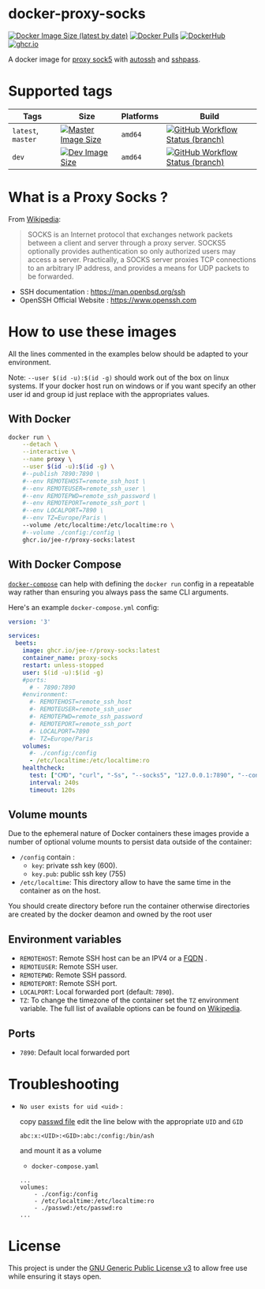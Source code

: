 # docker-proxy-socks

[![Docker Image Size (latest by date)](https://img.shields.io/docker/image-size/j33r/proxy-socks?style=flat-square)](https://hub.docker.com/r/j33r/proxy-socks)
[![Docker Pulls](https://img.shields.io/docker/pulls/j33r/proxy-socks?style=flat-square)](https://hub.docker.com/r/j33r/proxy-socks)
[![DockerHub](https://img.shields.io/badge/Dockerhub-j33r/proxy%2D-socks-%232496ED?logo=docker&style=flat-square)](https://hub.docker.com/r/j33r/proxy-socks)
[![ghcr.io](https://img.shields.io/badge/ghrc%2Eio-jee%2D-r/proxy%2D-socks-%232496ED?logo=github&style=flat-square)](https://ghcr.io/jee-r/proxy-socks)

A docker image for [proxy sock5](https://en.wikipedia.org/wiki/SOCKS#SOCKS5) with [autossh](https://man.archlinux.org/man/autossh.1) and [sshpass](https://man.archlinux.org/man/sshpass.1).


# Supported tags

| Tags | Size | Platforms | Build |
|-|-|-|-|
| `latest`, `master` | [![Master Image Size](https://img.shields.io/docker/image-size/j33r/proxy-socks/latest?style=flat-square)](https://hub.docker.com/r/j33r/proxy-socks/tags?page=1&name=master) | `amd64` | [![GitHub Workflow Status (branch)](https://img.shields.io/github/workflow/status/jee-r/docker-proxy/Deploy/master?style=flat-square)](https://github.com/jee-r/docker-proxy-socks/actions/workflows/deploy.yaml?query=branch%3Amaster)
| `dev` | [![Dev Image Size](https://img.shields.io/docker/image-size/j33r/proxy-socks/dev?style=flat-square)](https://hub.docker.com/r/j33r/proxy-socks/tags?page=1&name=dev)  | `amd64`| [![GitHub Workflow Status (branch)](https://img.shields.io/github/workflow/status/jee-r/docker-proxy-socks/Deploy/dev?style=flat-square)](https://github.com/jee-r/docker-proxy-socks/actions/workflows/deploy.yaml?query=branch%3Adev)

# What is a Proxy Socks ?

From [Wikipedia](https://wikipedia.org/wiki/SOCKS):

> SOCKS is an Internet protocol that exchanges network packets between a client and server through a proxy server. SOCKS5 optionally provides authentication so only authorized users may access a server. Practically, a SOCKS server proxies TCP connections to an arbitrary IP address, and provides a means for UDP packets to be forwarded.

- SSH documentation : https://man.openbsd.org/ssh 
- OpenSSH Official Website : https://www.openssh.com

# How to use these images

All the lines commented in the examples below should be adapted to your environment. 

Note: `--user $(id -u):$(id -g)` should work out of the box on linux systems. If your docker host run on windows or if you want specify an other user id and group id just replace with the appropriates values.


## With Docker

```bash
docker run \
    --detach \
    --interactive \
    --name proxy \
    --user $(id -u):$(id -g) \
    #--publish 7890:7890 \
    #--env REMOTEHOST=remote_ssh_host \
    #--env REMOTEUSER=remote_ssh_user \
    #--env REMOTEPWD=remote_ssh_password \
    #--env REMOTEPORT=remote_ssh_port \
    #--env LOCALPORT=7890 \
    #--env TZ=Europe/Paris \
    --volume /etc/localtime:/etc/localtime:ro \
    #--volume ./config:/config \
    ghcr.io/jee-r/proxy-socks:latest
```

## With Docker Compose

[`docker-compose`](https://docs.docker.com/compose/) can help with defining the `docker run` config in a repeatable way rather than ensuring you always pass the same CLI arguments.

Here's an example `docker-compose.yml` config:

```yaml
version: '3'

services:
  beets:
    image: ghcr.io/jee-r/proxy-socks:latest
    container_name: proxy-socks
    restart: unless-stopped
    user: $(id -u):$(id -g)
    #ports:
      # - 7890:7890
    #environment:
      #- REMOTEHOST=remote_ssh_host
      #- REMOTEUSER=remote_ssh_user
      #- REMOTEPWD=remote_ssh_password
      #- REMOTEPORT=remote_ssh_port
      #- LOCALPORT=7890
      #- TZ=Europe/Paris
    volumes:
      #- ./config:/config
      - /etc/localtime:/etc/localtime:ro
    healthcheck:
      test: ["CMD", "curl", "-Ss", "--socks5", "127.0.0.1:7890", "--connect-timeout", "100", "--max-time", "119", "https://ifconfig.co"]
      interval: 240s
      timeout: 120s
```

## Volume mounts

Due to the ephemeral nature of Docker containers these images provide a number of optional volume mounts to persist data outside of the container:

- `/config` contain : 
  - `key`: private ssh key (600).
  - `key.pub`: public ssh key (755)
- `/etc/localtime`: This directory allow to have the same time in the container as on the host.

You should create directory before run the container otherwise directories are created by the docker deamon and owned by the root user

## Environment variables

- `REMOTEHOST`: Remote SSH host can be an IPV4 or a [FQDN](https://wikipedia.org/wiki/Fully_qualified_domain_name) . 
- `REMOTEUSER`: Remote SSH user.
- `REMOTEPWD`: Remote SSH passord.
- `REMOTEPORT`: Remote SSH port.
- `LOCALPORT`: Local forwarded port (default: `7890`).
- `TZ`: To change the timezone of the container set the `TZ` environment variable. The full list of available options can be found on [Wikipedia](https://en.wikipedia.org/wiki/List_of_tz_database_time_zones).

## Ports

- `7890`: Default local forwarded port 

# Troubleshooting

- `No user exists for uid <uid>` :
  
  copy [passwd file](/rootfs/etc/passwd) edit the line below with the appropriate `UID` and `GID` 
  ```
  abc:x:<UID>:<GID>:abc:/config:/bin/ash
  ```

  and mount it as a volume

  * `docker-compose.yaml`
  ```
  ...
  volumes:
      - ./config:/config
      - /etc/localtime:/etc/localtime:ro
      - ./passwd:/etc/passwd:ro
  ...
  ```
# License

This project is under the [GNU Generic Public License v3](/LICENSE) to allow free use while ensuring it stays open.
